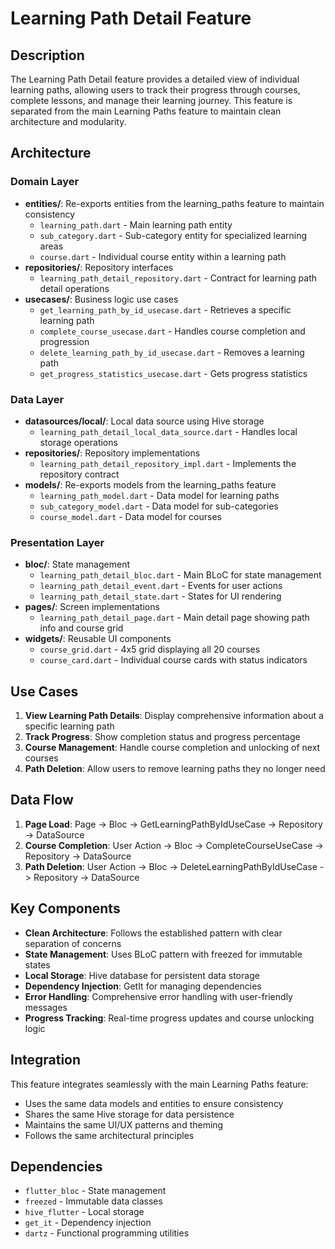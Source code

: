 # Learning Path Detail Feature

## Description

The Learning Path Detail feature provides a detailed view of individual learning paths, allowing users to track their progress through courses, complete lessons, and manage their learning journey. This feature is separated from the main Learning Paths feature to maintain clean architecture and modularity.

## Architecture

### Domain Layer
- **entities/**: Re-exports entities from the learning_paths feature to maintain consistency
  - `learning_path.dart` - Main learning path entity
  - `sub_category.dart` - Sub-category entity for specialized learning areas
  - `course.dart` - Individual course entity within a learning path
- **repositories/**: Repository interfaces
  - `learning_path_detail_repository.dart` - Contract for learning path detail operations
- **usecases/**: Business logic use cases
  - `get_learning_path_by_id_usecase.dart` - Retrieves a specific learning path
  - `complete_course_usecase.dart` - Handles course completion and progression
  - `delete_learning_path_by_id_usecase.dart` - Removes a learning path
  - `get_progress_statistics_usecase.dart` - Gets progress statistics

### Data Layer
- **datasources/local/**: Local data source using Hive storage
  - `learning_path_detail_local_data_source.dart` - Handles local storage operations
- **repositories/**: Repository implementations
  - `learning_path_detail_repository_impl.dart` - Implements the repository contract
- **models/**: Re-exports models from the learning_paths feature
  - `learning_path_model.dart` - Data model for learning paths
  - `sub_category_model.dart` - Data model for sub-categories
  - `course_model.dart` - Data model for courses

### Presentation Layer
- **bloc/**: State management
  - `learning_path_detail_bloc.dart` - Main BLoC for state management
  - `learning_path_detail_event.dart` - Events for user actions
  - `learning_path_detail_state.dart` - States for UI rendering
- **pages/**: Screen implementations
  - `learning_path_detail_page.dart` - Main detail page showing path info and course grid
- **widgets/**: Reusable UI components
  - `course_grid.dart` - 4x5 grid displaying all 20 courses
  - `course_card.dart` - Individual course cards with status indicators

## Use Cases

1. **View Learning Path Details**: Display comprehensive information about a specific learning path
2. **Track Progress**: Show completion status and progress percentage
3. **Course Management**: Handle course completion and unlocking of next courses
4. **Path Deletion**: Allow users to remove learning paths they no longer need

## Data Flow

1. **Page Load**: Page -> Bloc -> GetLearningPathByIdUseCase -> Repository -> DataSource
2. **Course Completion**: User Action -> Bloc -> CompleteCourseUseCase -> Repository -> DataSource
3. **Path Deletion**: User Action -> Bloc -> DeleteLearningPathByIdUseCase -> Repository -> DataSource

## Key Components

- **Clean Architecture**: Follows the established pattern with clear separation of concerns
- **State Management**: Uses BLoC pattern with freezed for immutable states
- **Local Storage**: Hive database for persistent data storage
- **Dependency Injection**: GetIt for managing dependencies
- **Error Handling**: Comprehensive error handling with user-friendly messages
- **Progress Tracking**: Real-time progress updates and course unlocking logic

## Integration

This feature integrates seamlessly with the main Learning Paths feature:
- Uses the same data models and entities to ensure consistency
- Shares the same Hive storage for data persistence
- Maintains the same UI/UX patterns and theming
- Follows the same architectural principles

## Dependencies

- `flutter_bloc` - State management
- `freezed` - Immutable data classes
- `hive_flutter` - Local storage
- `get_it` - Dependency injection
- `dartz` - Functional programming utilities

